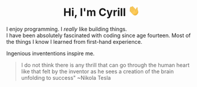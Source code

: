 <h1 align="center">Hi, I'm Cyrill <img width="30px" src="https://github.com/cyrillkuettel/cyrillkuettel/blob/main/img/Hi.gif"></h1>




I enjoy programming.
I <i>really</i> like building things.   
I have been absolutely fascinated with coding since age fourteen. Most of the things I know I learned from first-hand experience.

Ingenious invententions inspire me.



> I do not think there is any thrill that can go through the human heart like that felt by the inventor as he sees a creation of the brain unfolding to success"   ~Nikola Tesla

